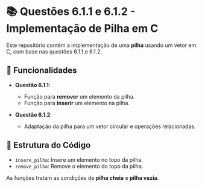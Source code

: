 # 📚 Questões 6.1.1 e 6.1.2 - Implementação de Pilha em C

Este repositório contém a implementação de uma **pilha** usando um vetor em C, com base nas questões 6.1.1 e 6.1.2.

## 🚀 Funcionalidades

- **Questão 6.1.1**:
  - Função para **remover** um elemento da pilha.
  - Função para **inserir** um elemento na pilha.

- **Questão 6.1.2**:
  - Adaptação da pilha para um vetor circular e operações relacionadas.

## 📂 Estrutura do Código

- `insere_pilha`: Insere um elemento no topo da pilha.
- `remove_pilha`: Remove o elemento do topo da pilha.

As funções tratam as condições de **pilha cheia** e **pilha vazia**.
